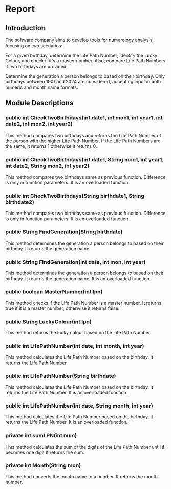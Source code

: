 # Report
## Introduction
The software company aims to develop tools for numerology analysis, focusing on two scenarios:

For a given birthday, determine the Life Path Number, identify the Lucky Colour, and check if it's a master number. Also, compare Life Path Numbers if two birthdays are provided. 

Determine the generation a person belongs to based on their birthday. Only birthdays between 1901 and 2024 are considered, accepting input in both numeric and month name formats.

## Module Descriptions
### public int CheckTwoBirthdays(int date1, int mon1, int year1, int date2, int mon2, int year2)
This method compares two birthdays and returns the Life Path Number of the person with the higher Life Path Number. If the Life Path Numbers are the same, it returns 1 otherwise it returns 0.

### public int CheckTwoBirthdays(int date1, String mon1, int year1, int date2, String mon2, int year2)
This method compares two birthdays same as previous function. Difference is only in function parameters. It is an overloaded function.

### public int CheckTwoBirthdays(String birthdate1, String birthdate2)
This method compares two birthdays same as previous function. Difference is only in function parameters. It is an overloaded function.

### public String FindGeneration(String birthdate)
This method determines the generation a person belongs to based on their birthday. It returns the generation name.

### public String FindGeneration(int date, int mon, int year)
This method determines the generation a person belongs to based on their birthday. It returns the generation name. It is an overloaded function.

### public boolean MasterNumber(int lpn)
This method checks if the Life Path Number is a master number. It returns true if it is a master number, otherwise it returns false.

### public String LuckyColour(int lpn)
This method returns the lucky colour based on the Life Path Number.

### public int LifePathNumber(int date, int month, int year)
This method calculates the Life Path Number based on the birthday. It returns the Life Path Number.

### public int LifePathNumber(String birthdate)
This method calculates the Life Path Number based on the birthday. It returns the Life Path Number. It is an overloaded function.

### public int LifePathNumber(int date, String month, int year)
This method calculates the Life Path Number based on the birthday. It returns the Life Path Number. It is an overloaded function.

### private int sumLPN(int num)
This method calculates the sum of the digits of the Life Path Number until it becomes one digit It returns the sum.

### private int Month(String mon)
This method converts the month name to a number. It returns the month number.


